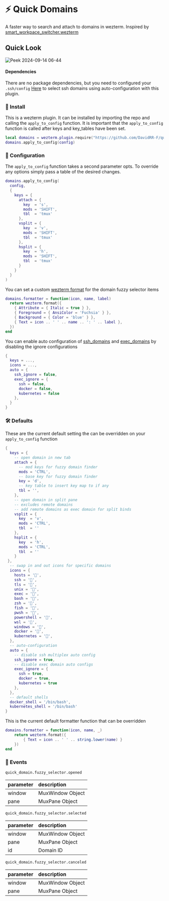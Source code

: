 # ⚡ Quick Domains

A faster way to search and attach to domains in wezterm. Inspired by [smart_workpace_switcher.wezterm](https://github.com/MLFlexer/smart_workspace_switcher.wezterm)

## Quick Look

![Peek 2024-09-14 06-44](https://github.com/user-attachments/assets/79070918-25fa-47bf-8d8f-35f776c1edfc)

#### Dependencies

There are no package dependencies, but you need to configured your
`.ssh/config` [Here](https://wezfurlong.org/wezterm/config/lua/wezterm/enumerate_ssh_hosts.html) to select ssh domains using auto-configuration with this plugin.

### 🚀 Install

This is a wezterm plugin. It can be installed by importing the repo and calling the `apply_to_config` function. It is important that the `apply_to_config` function is called after keys and key_tables have been set.
```lua 
local domains = wezterm.plugin.require("https://github.com/DavidRR-F/quick_domains.wezterm")
domains.apply_to_config(config)
```

### 🎨 Configuration

The `apply_to_config` function takes a second parameter opts. To override any options simply pass a table of the desired changes.

```lua
domains.apply_to_config(
  config,
  {
    keys = {
      attach = {
        key  = 's',
        mods = 'SHIFT',
        tbl  = 'tmux'
      },
      vsplit = {
        key  = 'v',
        mods = 'SHIFT',
        tbl  = 'tmux'
      },
      hsplit = {
        key  = 'h',
        mods = 'SHIFT',
        tbl  = 'tmux'
      }
    }
  }
)
```

You can set a custom [wezterm format](https://wezfurlong.org/wezterm/config/lua/wezterm/format.html) for the domain fuzzy selector items 

```lua 
domains.formatter = function(icon, name, label)
  return wezterm.format({
    { Attribute = { Italic = true } },
    { Foreground = { AnsiColor = 'Fuchsia' } },
    { Background = { Color = 'blue' } },
    { Text = icon .. ' ' .. name .. ': ' .. label },
  })
end
```

You can enable auto configuration of [ssh_domains](https://wezfurlong.org/wezterm/config/lua/wezterm/enumerate_ssh_hosts.html?h=ssh) and [exec_domains](https://wezfurlong.org/wezterm/config/lua/ExecDomain.html#example-docker-domains) by disabling the ignore configurations

```lua 
{
  keys = ...,
  icons = ...,
  auto = {
    ssh_ignore = false,
    exec_ignore = {
      ssh = false,
      docker = false,
      kubernetes = false
    },
  }
}
```

### 🛠️ Defaults

These are the current default setting the can be overridden on your `apply_to_config` function

```lua 
{
  keys = {
    -- open domain in new tab
    attach = {
      -- mod keys for fuzzy domain finder
      mods = 'CTRL',
      -- base key for fuzzy domain finder
      key = 'd',
      -- key table to insert key map to if any
      tbl = '',
    },
    -- open domain in split pane 
    -- excludes remote domains
    -- add remote domains as exec domain for split binds
    vsplit = {
      key  = 'v',
      mods = 'CTRL',
      tbl  = ''
    },
    hsplit = {
      key  = 'h',
      mods = 'CTRL',
      tbl  = ''
    }
 },
  -- swap in and out icons for specific domains
  icons = {
    hosts = '',
    ssh = '󰣀',
    tls = '󰢭',
    unix = '',
    exec = '',
    bash = '',
    zsh = '',
    fish = '',
    pwsh = '󰨊',
    powershell = '󰨊',
    wsl = '',
    windows = '',
    docker = '',
    kubernetes = '󱃾',
  },
  -- auto-configuration
  auto = {
    -- disable ssh multiplex auto config
    ssh_ignore = true,
    -- disable exec domain auto configs
    exec_ignore = {
      ssh = true,
      docker = true,
      kubernetes = true
    },
  },
  -- default shells
  docker_shell = '/bin/bash',
  kubernetes_shell = '/bin/bash'
}
```

This is the current default formatter function that can be overridden 

```lua 
domains.formatter = function(icon, name, _)
    return wezterm.format({ 
        { Text = icon .. ' ' .. string.lower(name) } 
    })
end
```
### 🔔 Events

`quick_domain.fuzzy_selector.opened`

| parameter | description |
|:----------|:------------|
| window    | MuxWindow Object |
| pane      | MuxPane Object   |

`quick_domain.fuzzy_selector.selected`

| parameter | description |
|:----------|:------------|
| window    | MuxWindow Object |
| pane      | MuxPane Object   |
| id        | Domain ID |

`quick_domain.fuzzy_selector.canceled`

| parameter | description |
|:----------|:------------|
| window    | MuxWindow Object |
| pane      | MuxPane Object   |
